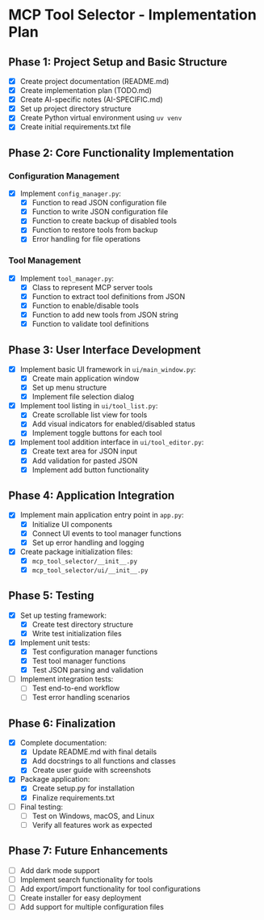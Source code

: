 # MCP Tool Selector - Implementation Plan

## Phase 1: Project Setup and Basic Structure

- [x] Create project documentation (README.md)
- [x] Create implementation plan (TODO.md)
- [x] Create AI-specific notes (AI-SPECIFIC.md)
- [x] Set up project directory structure
- [x] Create Python virtual environment using `uv venv`
- [x] Create initial requirements.txt file

## Phase 2: Core Functionality Implementation

### Configuration Management

- [x] Implement `config_manager.py`:
  - [x] Function to read JSON configuration file
  - [x] Function to write JSON configuration file
  - [x] Function to create backup of disabled tools
  - [x] Function to restore tools from backup
  - [x] Error handling for file operations

### Tool Management

- [x] Implement `tool_manager.py`:
  - [x] Class to represent MCP server tools
  - [x] Function to extract tool definitions from JSON
  - [x] Function to enable/disable tools
  - [x] Function to add new tools from JSON string
  - [x] Function to validate tool definitions

## Phase 3: User Interface Development

- [x] Implement basic UI framework in `ui/main_window.py`:
  - [x] Create main application window
  - [x] Set up menu structure
  - [x] Implement file selection dialog

- [x] Implement tool listing in `ui/tool_list.py`:
  - [x] Create scrollable list view for tools
  - [x] Add visual indicators for enabled/disabled status
  - [x] Implement toggle buttons for each tool

- [x] Implement tool addition interface in `ui/tool_editor.py`:
  - [x] Create text area for JSON input
  - [x] Add validation for pasted JSON
  - [x] Implement add button functionality

## Phase 4: Application Integration

- [x] Implement main application entry point in `app.py`:
  - [x] Initialize UI components
  - [x] Connect UI events to tool manager functions
  - [x] Set up error handling and logging

- [x] Create package initialization files:
  - [x] `mcp_tool_selector/__init__.py`
  - [x] `mcp_tool_selector/ui/__init__.py`

## Phase 5: Testing

- [x] Set up testing framework:
  - [x] Create test directory structure
  - [x] Write test initialization files

- [x] Implement unit tests:
  - [x] Test configuration manager functions
  - [x] Test tool manager functions
  - [x] Test JSON parsing and validation

- [ ] Implement integration tests:
  - [ ] Test end-to-end workflow
  - [ ] Test error handling scenarios

## Phase 6: Finalization

- [x] Complete documentation:
  - [x] Update README.md with final details
  - [x] Add docstrings to all functions and classes
  - [x] Create user guide with screenshots

- [x] Package application:
  - [x] Create setup.py for installation
  - [x] Finalize requirements.txt

- [ ] Final testing:
  - [ ] Test on Windows, macOS, and Linux
  - [ ] Verify all features work as expected

## Phase 7: Future Enhancements

- [ ] Add dark mode support
- [ ] Implement search functionality for tools
- [ ] Add export/import functionality for tool configurations
- [ ] Create installer for easy deployment
- [ ] Add support for multiple configuration files
